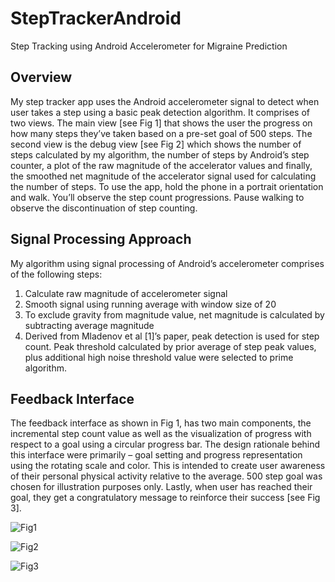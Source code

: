 # StepTrackerAndroid
Step Tracking using Android Accelerometer for Migraine Prediction

## Overview
My step tracker app uses the Android accelerometer signal to detect when user takes a step using a basic peak detection algorithm. It comprises of two views. The main view [see Fig 1] that shows the user the progress on how many steps they’ve taken based on a pre-set goal of 500 steps. The second view is the debug view [see Fig 2] which shows the number of steps calculated by my algorithm, the number of steps by Android’s step counter, a plot of the raw magnitude of the accelerator values and finally, the smoothed net magnitude of the accelerator signal used for calculating the number of steps.
To use the app, hold the phone in a portrait orientation and walk. You’ll observe the step count progressions. Pause walking to observe the discontinuation of step counting. 

## Signal Processing Approach
My algorithm using signal processing of Android’s accelerometer comprises of the following steps:
1.	Calculate raw magnitude of accelerometer signal
2.	Smooth signal using running average with window size of 20
3.	To exclude gravity from magnitude value, net magnitude is calculated by subtracting average magnitude
4.	Derived from Mladenov et al [1]’s paper, peak detection is used for step count. Peak threshold calculated by prior average of step peak values, plus additional high noise threshold value were selected to prime algorithm.

## Feedback Interface
The feedback interface as shown in Fig 1, has two main components, the incremental step count value as well as the visualization of progress with respect to a goal using a circular progress bar.
The design rationale behind this interface were primarily – goal setting and progress representation using the rotating scale and color. This is intended to create user awareness of their personal physical activity relative to the average. 500 step goal was chosen for illustration purposes only. Lastly, when user has reached their goal, they get a congratulatory message to reinforce their success [see Fig 3].


![Fig1](https://github.com/isibord/StepTrackerAndroid/blob/master/blob/Fig1.PNG)

![Fig2](https://github.com/isibord/StepTrackerAndroid/blob/master/blob/Fig2.png)

![Fig3](https://github.com/isibord/StepTrackerAndroid/blob/master/blob/Fig3.png)
